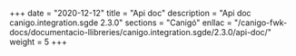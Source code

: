 +++
date        = "2020-12-12"
title       = "Api doc"
description = "Api doc canigo.integration.sgde 2.3.0"
sections    = "Canigó"
enllac		= "/canigo-fwk-docs/documentacio-llibreries/canigo.integration.sgde/2.3.0/api-doc/"
weight		= 5
+++
